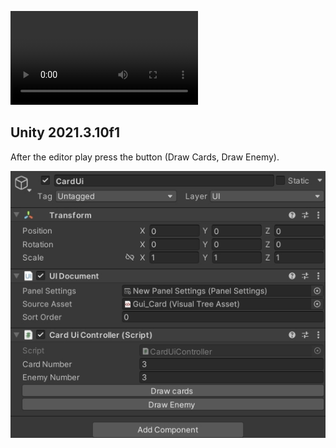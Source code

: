 <video src="https://user-images.githubusercontent.com/62808083/217645037-f28c391a-3bb2-4b2a-b54c-ee10f20f0e66.mp4"></video>
## Unity 2021.3.10f1
After the editor play press the button (Draw Cards, Draw Enemy).

![Inspector](Inspector.jpg)




